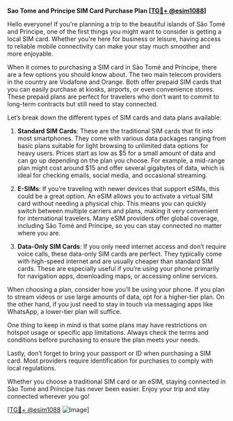 **Sao Tome and Principe SIM Card Purchase Plan [[TG💪+ @esim1088](https://t.me/s/esim1088)]**

Hello everyone! If you're planning a trip to the beautiful islands of São Tomé and Príncipe, one of the first things you might want to consider is getting a local SIM card. Whether you're here for business or leisure, having access to reliable mobile connectivity can make your stay much smoother and more enjoyable.

When it comes to purchasing a SIM card in São Tomé and Príncipe, there are a few options you should know about. The two main telecom providers in the country are Vodafone and Orange. Both offer prepaid SIM cards that you can easily purchase at kiosks, airports, or even convenience stores. These prepaid plans are perfect for travelers who don’t want to commit to long-term contracts but still need to stay connected.

Let’s break down the different types of SIM cards and data plans available:

1. **Standard SIM Cards**: These are the traditional SIM cards that fit into most smartphones. They come with various data packages ranging from basic plans suitable for light browsing to unlimited data options for heavy users. Prices start as low as $5 for a small amount of data and can go up depending on the plan you choose. For example, a mid-range plan might cost around $15 and offer several gigabytes of data, which is ideal for checking emails, social media, and occasional streaming.

2. **E-SIMs**: If you’re traveling with newer devices that support eSIMs, this could be a great option. An eSIM allows you to activate a virtual SIM card without needing a physical chip. This means you can quickly switch between multiple carriers and plans, making it very convenient for international travelers. Many eSIM providers offer global coverage, including São Tomé and Príncipe, so you can stay connected no matter where you are.

3. **Data-Only SIM Cards**: If you only need internet access and don’t require voice calls, these data-only SIM cards are perfect. They typically come with high-speed internet and are usually cheaper than standard SIM cards. These are especially useful if you’re using your phone primarily for navigation apps, downloading maps, or accessing online services.

When choosing a plan, consider how you’ll be using your phone. If you plan to stream videos or use large amounts of data, opt for a higher-tier plan. On the other hand, if you just need to stay in touch via messaging apps like WhatsApp, a lower-tier plan will suffice.

One thing to keep in mind is that some plans may have restrictions on hotspot usage or specific app limitations. Always check the terms and conditions before purchasing to ensure the plan meets your needs.

Lastly, don’t forget to bring your passport or ID when purchasing a SIM card. Most providers require identification for purchases to comply with local regulations.

Whether you choose a traditional SIM card or an eSIM, staying connected in São Tomé and Príncipe has never been easier. Enjoy your trip and stay connected wherever you go!

[[TG💪+ @esim1088](https://t.me/s/esim1088) ![Image](https://i.postimg.cc/Y0z9fWf4/image.png)]
